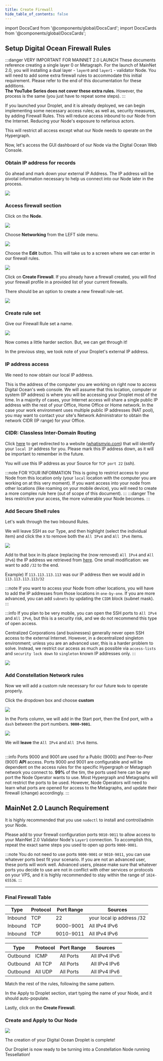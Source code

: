 ```yaml
---
title: Create Firewall
hide_table_of_contents: false
---
```


import DocsCard from '@components/global/DocsCard';
import DocsCards from '@components/global/DocsCards';

<head>
  <title>Digital Ocean Firewall Setup</title>
  <meta
    name="description"
    content="Secure our ingress and egress rules for our droplet"
  />
</head>

## Setup Digital Ocean Firewall Rules

:::danger VERY IMPORTANT FOR MAINNET 2.0 LAUNCH
These documents reference creating a single layer 0 or Metagraph.  For the launch of MainNet 2.0, you will installing a dual layer - `layer0` and `layer1` - validator Node.  You will need to add some extra firewall rules to accommodate this initial requirement.   Please refer to the end of this documentation for these additions.  
**The YouTube Series does not cover these extra rules.** However, the process is the same (you just have to repeat some steps).
:::

If you launched your Droplet, and it is already deployed, we can begin implementing some necessary access rules; as well as, security measures, by adding Firewall Rules. This will reduce access inbound to our Node from the Internet. Reducing your Node's exposure to nefarious actors.

This will restrict all access except what our Node needs to operate on the Hypergraph.

Now, let's access the GUI dashboard of our Node via the Digital Ocean Web Console. 

### Obtain IP address for records

Go ahead and mark down your external IP Address.  The IP address will be pivotal information necessary to help us connect into our Node later in the process.

![](/img/validator_nodes/do-sg1.png)

### Access firewall section

Click on the **Node**.

![](/img/validator_nodes/do-sg2.png)

Choose **Networking** from the LEFT side menu.

![](/img/validator_nodes/do-sg3.png)

Choose the **Edit** button. This will take us to a screen where we can enter in our firewall rules.

![](/img/validator_nodes/do-sg4.png)

Click on **Create Firewall**. If you already have a firewall created, you will find your firewall profile in a provided list of your current firewalls. 

There should be an option to create a new firewall rule-set.

![](/img/validator_nodes/do-sg5.png)

### Create rule set

Give our Firewall Rule set a name.

![](/img/validator_nodes/do-sg6.png)

Now comes a little harder section. But, we can get through it!

In the previous step, we took note of your Droplet's external IP address.  

### IP address access

We need to now obtain our local IP address.  

This is the address of the computer you are working on right now to access Digital Ocean's web console.  We will assume that this location, computer or system (IP address) is where you will be accessing your Droplet most of the time.  In a majority of cases, your Internet access will share a single public IP address with the rest of your Office, Home Office or Home network.  In the case your work environment uses multiple public IP addresses (NAT pool), you may want to contact your site's Network Administrator to obtain the network CIDR (IP range) for your Office.

### CIDR: Classless Inter-Domain Routing

Click [here](https://www.whatismyip.com) to get redirected to a website ([whatismyip.com](https://www.whatismyip.com)) that will identify your `local IP` address for you. Please mark this IP address down, as it will be important to remember in the future.

You will use this IP address as your Source for `TCP port 22` (ssh).

:::note FOR YOUR INFORMATION
This is going to restrict access to your Node from this location only (your `local` location with the computer you are working on at this very moment). If you want access into your node from other locations (like roaming on your mobile device), you will need to create a more complex rule here (out of scope of this document).
:::
:::danger
The less restrictive your access, the more vulnerable your Node becomes.
:::

### Add Secure Shell rules

Let's walk through the two Inbound Rules.

We will leave SSH as our Type, and then highlight (select the individual item) and click the `X` to remove both the `All IPv4` and `All IPv6` items.

![](/img/validator_nodes/do-sg7.png)


Add to that box in its place (replacing the (now removed) `All IPv4` and `All IPv6`) the IP address we retrieved from [here](https://www.whatismyip.com). One small modification: we want to add `/32` to the end. 

Example) If `113.113.113.113` was our IP address then we would add in `113.113.113.113/32`

:::note
If you want to access your Node from other locations, you will have to add the IP addresses from those locations in `one-by-one`. If you are more advanced, you can add `subnets` by updating the `CIDR` block (subnet mask). 
:::

:::info
If you plan to be very mobile, you can open the SSH ports to `All IPv4` and `All IPv6`, but this is a security risk, and we do not recommend this type of open access.

Centralized Corporations (and businesses) generally never open SSH access to the external Internet.  However, in a decentralized singleton environment; unless you are an advanced user, this is a harder problem to solve.  Instead, we restrict our access as much as possible via `access-lists` and `security lock down` to `singleton` known IP addresses only.
:::

![](/img/validator_nodes/do-sg8.png)


### Add Constellation Network rules 

Now we will add a custom rule necessary for our future `Node` to operate properly.

Click the dropdown box and choose **custom**

![](/img/validator_nodes/do-sg9.png)

In the Ports column, we will add in the Start port, then the End port, with a `dash` between the port numbers. **`9000-9001`**.

![](/img/validator_nodes/do-sg10.png)

We will **leave** the `All IPv4` and `All IPv6` items.

##
:::info
Ports 9000 and 9001 are used for a Public (9000) and Peer-to-Peer (9001) **API** access.  Ports 9000 and 9001 are configurable and will be dependent on the access rules for the specific Hypergraph or Metagraph network you connect to.  **99%** of the tim, the ports used here can be any port the Node Operator wants to use.  Most Hypergraph and Metagraphs will not restrict the ports to be used.  However, Node Operators will need to learn what ports are opened for access to the Metagraphs, and update their firewall (change) accordingly.
:::

## MainNet 2.0 Launch Requirement 
It is highly recommended that you use `nodectl` to install and control/admin your Node.

Please add to your firewall configuration ports `9010-9011` to allow access to your MainNet 2.0 Validator Node's `Layer1` connection.  To accomplish this, repeat the exact same steps you used to open up ports `9000-9001`.  

:::note
You do not need to use ports `9000-9001` or `9010-9011`, you can use whatever ports best fit your scenario.  If you are not an advanced user, these ports will work well.  Advanced users, please make sure that whatever ports you decide to use are not in conflict with other services or protocols on your VPS, and it is highly recommended to stay within the range of `1024-65536`.
:::

---

### Final Firewall Table 

| Type	| Protocol	| Port Range	| Sources |
| ----  | -----| ----- | ---- |
| Inbound	| TCP	| 22	| your local ip address /32 |
| Inbound	| TCP	| 9000-9001	| All IPv4 IPv6
| Inbound	| TCP	| 9010-9011	| All IPv4 IPv6

| Type	| Protocol	| Port Range	| Sources |
| ----  | -----| ----- | ---- |
| Outbound	| ICMP	| All Ports	| All IPv4 IPv6 |
| Outbound	| All TCP	| All Ports |	All IPv4 IPv6 |
| Outbound	| All UDP	| All Ports	| All IPv4 IPv6 |


Match the rest of the rules, following the same pattern. 

In the Apply to Droplet section, start typing the name of your Node, and it should auto-populate. 

Lastly, click on the **Create Firewall**.

### Create and Apply to Our Node

![](/img/validator_nodes/do-sg13.png)

The creation of your Digital Ocean Droplet is complete!

Our Droplet is now ready to be turning into a Constellation Node running Tessellation!
